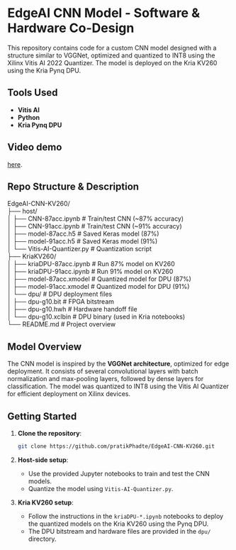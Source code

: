 # EdgeAI CNN Model - Software & Hardware Co-Design

This repository contains code for a custom CNN model designed with a structure similar to VGGNet, optimized and quantized to INT8 using the Xilinx Vitis AI 2022 Quantizer. The model is deployed on the Kria KV260 using the Kria Pynq DPU.

## Tools Used
- **Vitis AI**
- **Python**
- **Kria Pynq DPU**

## Video demo  
[here](https://github.com/pratikPhadte/EdgeAI-CNN-KV260/blob/main/demo-g-10.mp4).<br>

## Repo Structure & Description

EdgeAI-CNN-KV260/<br>
├── host/<br>
│ ├── CNN-87acc.ipynb # Train/test CNN (~87% accuracy)<br>
│ ├── CNN-91acc.ipynb # Train/test CNN (~91% accuracy)<br>
│ ├── model-87acc.h5 # Saved Keras model (87%)<br>
│ ├── model-91acc.h5 # Saved Keras model (91%)<br>
│ └── Vitis-AI-Quantizer.py # Quantization script<br>
├── KriaKV260/<br>
│ ├── kriaDPU-87acc.ipynb # Run 87% model on KV260<br>
│ ├── kriaDPU-91acc.ipynb # Run 91% model on KV260<br>
│ ├── model-87acc.xmodel # Quantized model for DPU (87%)<br>
│ ├── model-91acc.xmodel # Quantized model for DPU (91%)<br>
│ └── dpu/ # DPU deployment files<br>
│ ├── dpu-g10.bit # FPGA bitstream<br>
│ ├── dpu-g10.hwh # Hardware handoff file<br>
│ └── dpu-g10.xclbin # DPU binary (used in Kria notebooks)<br>
└── README.md # Project overview<br>

## Model Overview

The CNN model is inspired by the **VGGNet architecture**, optimized for edge deployment. It consists of several convolutional layers with batch normalization and max-pooling layers, followed by dense layers for classification. The model was quantized to INT8 using the Vitis AI Quantizer for efficient deployment on Xilinx devices.

## Getting Started

1. **Clone the repository**:
    ```bash
    git clone https://github.com/pratikPhadte/EdgeAI-CNN-KV260.git
    ```

2. **Host-side setup**:
    - Use the provided Jupyter notebooks to train and test the CNN models.
    - Quantize the model using `Vitis-AI-Quantizer.py`.

3. **Kria KV260 setup**:
    - Follow the instructions in the `kriaDPU-*.ipynb` notebooks to deploy the quantized models on the Kria KV260 using the Pynq DPU.
    - The DPU bitstream and hardware files are provided in the `dpu/` directory.

